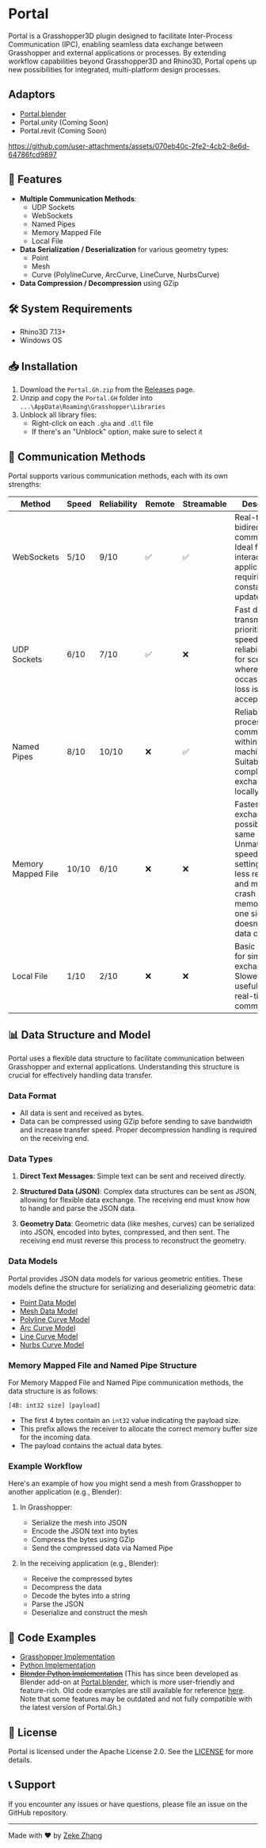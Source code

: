 # Portal

Portal is a Grasshopper3D plugin designed to facilitate Inter-Process Communication (IPC), enabling seamless data exchange between Grasshopper and external applications or processes. By extending workflow capabilities beyond Grasshopper3D and Rhino3D, Portal opens up new possibilities for integrated, multi-platform design processes.

## Adaptors
- [Portal.blender](https://github.com/sean1832/Portal.blender)
- Portal.unity (Coming Soon)
- Portal.revit (Coming Soon)

https://github.com/user-attachments/assets/070eb40c-2fe2-4cb2-8e6d-64786fcd9897



## 🌟 Features
- **Multiple Communication Methods**:
  - UDP Sockets
  - WebSockets
  - Named Pipes
  - Memory Mapped File
  - Local File
- **Data Serialization / Deserialization** for various geometry types:
  - Point
  - Mesh
  - Curve (PolylineCurve, ArcCurve, LineCurve, NurbsCurve)
- **Data Compression / Decompression** using GZip

## 🛠️ System Requirements

- Rhino3D 7.13+
- Windows OS

## 📥 Installation
1. Download the `Portal.Gh.zip` from the [Releases](https://github.com/sean1832/Portal/releases/latest) page.
2. Unzip and copy the `Portal.GH` folder into `...\AppData\Roaming\Grasshopper\Libraries`
3. Unblock all library files:
   - Right-click on each `.gha` and `.dll` file
   - If there's an "Unblock" option, make sure to select it

## 🔌 Communication Methods

Portal supports various communication methods, each with its own strengths:

| Method             | Speed | Reliability | Remote | Streamable | Description                                                                                                                                                                               |
| ------------------ | ----- | ----------- | ------ | ---------- | ----------------------------------------------------------------------------------------------------------------------------------------------------------------------------------------- |
| WebSockets         | 5/10  | 9/10        | ✅      | ✅          | Real-time, bidirectional communication. Ideal for interactive applications requiring constant updates.                                                                                    |
| UDP Sockets        | 6/10  | 7/10        | ✅      | ❌          | Fast data transmission, prioritizing speed over reliability. Best for scenarios where occasional data loss is acceptable.                                                                 |
| Named Pipes        | 8/10  | 10/10       | ❌      | ✅          | Reliable inter-process communication within the same machine. Suitable for complex data exchanges locally.                                                                                |
| Memory Mapped File | 10/10 | 6/10        | ❌      | ❌          | Fastest data exchange possible on the same machine. Unmatched in speed for local settings but less reliable and may cause crash or memory leak if one side doesn't handel data correctly. |
| Local File         | 1/10  | 2/10        | ❌      | ❌          | Basic method for simple data exchange. Slowest but useful for non-real-time communication.                                                                                                |

## 📊 Data Structure and Model

Portal uses a flexible data structure to facilitate communication between Grasshopper and external applications. Understanding this structure is crucial for effectively handling data transfer.

### Data Format

- All data is sent and received as bytes.
- Data can be compressed using GZip before sending to save bandwidth and increase transfer speed. Proper decompression handling is required on the receiving end.

### Data Types

1. **Direct Text Messages**: Simple text can be sent and received directly.

2. **Structured Data (JSON)**: Complex data structures can be sent as JSON, allowing for flexible data exchange. The receiving end must know how to handle and parse the JSON data.

3. **Geometry Data**: Geometric data (like meshes, curves) can be serialized into JSON, encoded into bytes, compressed, and then sent. The receiving end must reverse this process to reconstruct the geometry.

### Data Models

Portal provides JSON data models for various geometric entities. These models define the structure for serializing and deserializing geometric data:

- [Point Data Model](/Example/data-model/point.json)
- [Mesh Data Model](/Example/data-model/mesh.json)
- [Polyline Curve Model](/Example/data-model/polyline-curve.json)
- [Arc Curve Model](/Example/data-model/arc-curve.json)
- [Line Curve Model](/Example/data-model/line-curve.json)
- [Nurbs Curve Model](/Example/data-model/nurbs-curve.json)


### Memory Mapped File and Named Pipe Structure

For Memory Mapped File and Named Pipe communication methods, the data structure is as follows:
```
[4B: int32 size] [payload]
```
- The first 4 bytes contain an `int32` value indicating the payload size.
- This prefix allows the receiver to allocate the correct memory buffer size for the incoming data.
- The payload contains the actual data bytes.

### Example Workflow

Here's an example of how you might send a mesh from Grasshopper to another application (e.g., Blender):

1. In Grasshopper:
   - Serialize the mesh into JSON
   - Encode the JSON text into bytes
   - Compress the bytes using GZip
   - Send the compressed data via Named Pipe

2. In the receiving application (e.g., Blender):
   - Receive the compressed bytes
   - Decompress the data
   - Decode the bytes into a string
   - Parse the JSON
   - Deserialize and construct the mesh

## 🚀 Code Examples

- [Grasshopper Implementation](./Example/grasshopper/)
- [Python Implementation](./Example/python-native/)
- ~~[Blender Python Implementation](https://github.com/sean1832/Portal/tree/75a81188b3ee689532f92b246b4fc5bae1cfcb20/Example/python-blender)~~ (This has since been developed as Blender add-on at [Portal.blender](https://github.com/sean1832/Portal.blender), which is more user-friendly and feature-rich. Old code examples are still available for reference [here](https://github.com/sean1832/Portal/tree/75a81188b3ee689532f92b246b4fc5bae1cfcb20/Example/python-blender). Note that some features may be outdated and not fully compatible with the latest version of Portal.Gh.) 

## 📜 License

Portal is licensed under the Apache License 2.0. See the [LICENSE](LICENSE) for more details.

## 📞 Support

If you encounter any issues or have questions, please file an issue on the GitHub repository.

---

Made with ❤️ by [Zeke Zhang](https://github.com/sean1832)
